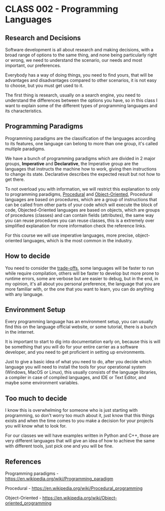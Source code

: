 # CLASS 002 - Programming Languages
## Research and Decisions
Software development is all about research and making decisions, with a broad range of options to the same thing, and none being particularly right or wrong, we need to understand the scenario, our needs and most important, our preferences.

Everybody has a way of doing things, you need to find yours, that will be advantages and disadvantages compared to other scenarios, it is not easy to choose, but you must get used to it.

The first thing is research, usually on a search engine, you need to understand the differences between the options you have, so in this class I want to explain some of the different types of programming languages and its characteristics.

## Programming Paradigms
Programming paradigms are the classification of the languages according to its features, one language can belong to more than one group, it's called multiple paradigms.

We have a bunch of programming paradigms which are divided in 2 major groups, **Imperative** and **Declarative**, the Imperative group are the languages that instructs the machine how to work, giving then instructions to change its state. Declarative describes the expected result but not how to get there.

To not overload you with information, we will restrict this explanation to only to programming paradigms, [Procedural](https://en.wikipedia.org/wiki/Procedural_programming) and [Object-Oriented](https://en.wikipedia.org/wiki/Object-oriented_programming), Procedural languages are based on procedures, which are a group of instructions that can be called from other parts of your code which will execute the block of code, Objected-Oriented languages are based on objects, which are groups of procedures (classes) and can contain fields (attributes), the same way you can reuse procedures you can reuse classes, this is a extremely over simplified explanation for more information check the reference links.

For this course we will use imperative languages, more precise, object-oriented languages, which is the most common in the industry.

## How to decide
You need to consider the [trade-offs](https://www.garfieldtech.com/blog/language-tradeoffs), some languages will be faster to run while require compilation, others will be faster to develop but more prone to runtime errors, some are verbose but are easier to debug, but in the end, in my opinion, it's all about you personal preference, the language that you are more familiar with, or the one that you want to learn, you can do anything with any language.

## Environment Setup
Every programming language has an environment setup, you can usually find this on the language official website, or some tutorial, there is a bunch in the internet.

It is important to start to dig into documentation early on, because this is will be something that you will do for your entire carrier as a software developer, and you need to get proficient in setting up environments.

Just to give a basic idea of what you need to do, after you decide which language you will need to install the tools for your operational system (Windows, MacOS or Linux), this usually consists of the language libraries, a compiler in case of compiled languages, and IDE or Text Editor, and maybe some environment variables.

## Too much to decide
I know this is overwhelming for someone who is just starting with programming, so don't worry too much about it, just know that this things exists and when the time comes to you make a decision for your projects you will know what to look for.

For our classes we will have examples written in Python and C++, those are very different languages that will give an idea of how to achieve the same with different tools, just pick one and you will be fine.

## References
Programming paradigms - https://en.wikipedia.org/wiki/Programming_paradigm

Procedural - https://en.wikipedia.org/wiki/Procedural_programming

Object-Oriented - https://en.wikipedia.org/wiki/Object-oriented_programming
